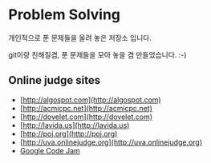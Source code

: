 # Problem Solving

개인적으로 푼 문제들을 올려 놓은 저장소 입니다.

git이랑 친해질겸, 푼 문제들을 모아 놓을 겸 만들었습니다. :-)

## Online judge sites

* [http://algospot.com](http://algospot.com)
* [http://acmicpc.net](http://acmicpc.net)
* [http://dovelet.com](http://dovelet.com)
* [http://lavida.us](http://lavida.us)
* [http://poj.org](http://poj.org)
* [http://uva.onlinejudge.org](http://uva.onlinejudge.org)
* [Google Code Jam](http://code.google.com/codejam)

